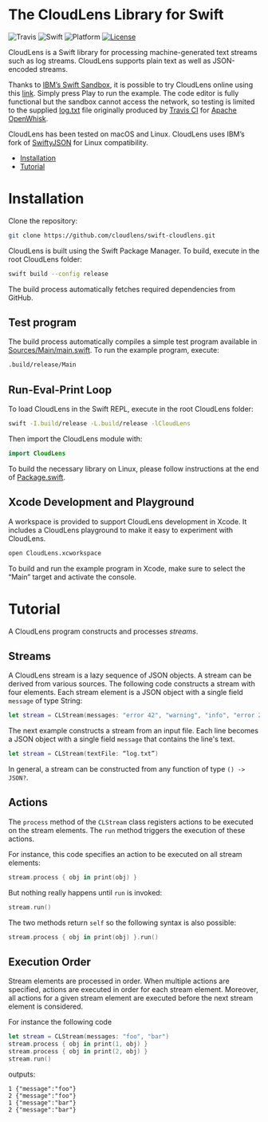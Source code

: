 # The CloudLens Library for Swift

![Travis](https://travis-ci.org/cloudlens/swift-cloudlens.svg?branch=master)
![Swift](https://img.shields.io/badge/swift-3.0-brightgreen.svg)
![Platform](https://img.shields.io/badge/platforms-macOS%20%7C%20Linux-333333.svg)
[![License](https://img.shields.io/badge/license-Apache%202.0-blue.svg)](https://opensource.org/licenses/Apache-2.0)

CloudLens is a Swift library for processing machine-generated text streams such as log streams. CloudLens supports plain text as well as JSON-encoded streams.

Thanks to [IBM’s Swift Sandbox](https://developer.ibm.com/swift/2015/12/03/introducing-the-ibm-swift-sandbox/), it is possible to try CloudLens online using this [link](https://swiftlang.ng.bluemix.net/#/repl?gitPackage=https://github.com/cloudlens/swift-cloudlens&swiftVersion=swift-3.0.2-RELEASE-ubuntu15.10). Simply press Play to run the example. The code editor is fully functional but the sandbox cannot access the network, so testing is limited to the supplied [log.txt](https://s3.amazonaws.com/archive.travis-ci.org/jobs/144778470/log.txt) file originally produced by [Travis CI](https://travis-ci.org) for [Apache OpenWhisk](http://openwhisk.org).

CloudLens has been tested on macOS and Linux. CloudLens uses IBM’s fork of [SwiftyJSON](https://github.com/IBM-Swift/SwiftyJSON) for Linux compatibility.

* [Installation](#installation)
* [Tutorial](#tutorial)

# Installation

Clone the repository:

```sh
git clone https://github.com/cloudlens/swift-cloudlens.git
```

CloudLens is built using the Swift Package Manager. To build, execute in the root CloudLens folder:

```sh
swift build --config release
```

The build process automatically fetches required dependencies from GitHub. 

## Test program

The build process automatically compiles a simple test program available in [Sources/Main/main.swift](https://github.com/cloudlens/swift-cloudlens/blob/master/Sources/Main/main.swift).
To run the example program, execute:

```sh
.build/release/Main
```

## Run-Eval-Print Loop

To load CloudLens in the Swift REPL, execute in the root CloudLens folder:

```sh
swift -I.build/release -L.build/release -lCloudLens
```

Then import the CloudLens module with:

```swift
import CloudLens
```

To build the necessary library on Linux, please follow instructions at the end of [Package.swift](https://github.com/cloudlens/swift-cloudlens/blob/master/Package.swift).

## Xcode Development and Playground

A workspace is provided to support CloudLens development in Xcode.
It includes a CloudLens playground to make it easy to experiment with CloudLens.

```sh
open CloudLens.xcworkspace
```

To build and run the example program in Xcode, make sure to select the “Main” target and activate the console.

# Tutorial

A CloudLens program constructs and processes _streams_.

## Streams

A CloudLens stream is a lazy sequence of JSON objects. A stream can be derived from various sources. The following code constructs a stream with four elements. Each stream element is a JSON object with a single field `message` of type String:

```swift
let stream = CLStream(messages: "error 42", "warning", "info", "error 255”)
```

The next example constructs a stream from an input file.
Each line becomes a JSON object with a single field `message` that contains the line's text.

```swift
let stream = CLStream(textFile: “log.txt”)
```

In general, a stream can be constructed from any function of type `() -> JSON?`.

## Actions

The `process` method of the `CLStream` class registers actions to be executed on the stream elements. The `run` method triggers the execution of these actions.

For instance, this code specifies an action to be executed on all stream elements:

```swift
stream.process { obj in print(obj) }
```

But nothing really happens until `run` is invoked:

```swift
stream.run()
```

The two methods return `self` so the following syntax is also possible:

```swift
stream.process { obj in print(obj) }.run()
```

## Execution Order

Stream elements are processed in order.
When multiple actions are specified, actions are executed in order for each stream element. Moreover, all actions for a given stream element are executed before the next stream element is considered.

For instance the following code

```swift
let stream = CLStream(messages: "foo", "bar")
stream.process { obj in print(1, obj) }
stream.process { obj in print(2, obj) }
stream.run()
```

outputs:

```
1 {"message":"foo"}
2 {"message":"foo"}
1 {"message":"bar"}
2 {"message":"bar"}
```

